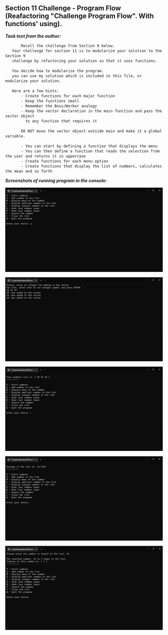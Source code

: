  ## Section 11 Challenge - Program Flow (Reafactoring "Challenge Program Flow". With functions' using).
 
 ***Task text from the author:***
 ```
        Recall the challenge from Section 9 below.
    Your challenge for section 11 is to modularize your solution to the Section 9
    challenge by refactoring your solution so that it uses functions.

    You decide how to modularize the program.
    you can use my solution which is included in this file, or modularize your solution.

    Here are a few hints:
        - Create functions for each major function
        - Keep the functions small
        - Remember the Boss/Worker analogy
        - Keep the vector declaration in the main function and pass the vector object
          to any function that requires it

        DO NOT move the vector object outside main and make it a global variable.

        - You can start by defining a function that displays the menu
        - You can then define a function that reads the selection from the user and returns it in uppercase
        - Create functions for each menu option
        - Create functions that display the list of numbers, calculates the mean and so forth

```
***Screenshots of running program in the console:***

![challenge_program_flow01](docs/refactor_prog_flow_01.jpg)

![challenge_program_flow02](docs/refactor_prog_flow_02.jpg)

![challenge_program_flow03](docs/refactor_prog_flow_03.jpg)

![challenge_program_flow04](docs/refactor_prog_flow_04.jpg)

![challenge_program_flow05](docs/refactor_prog_flow_05.jpg)
